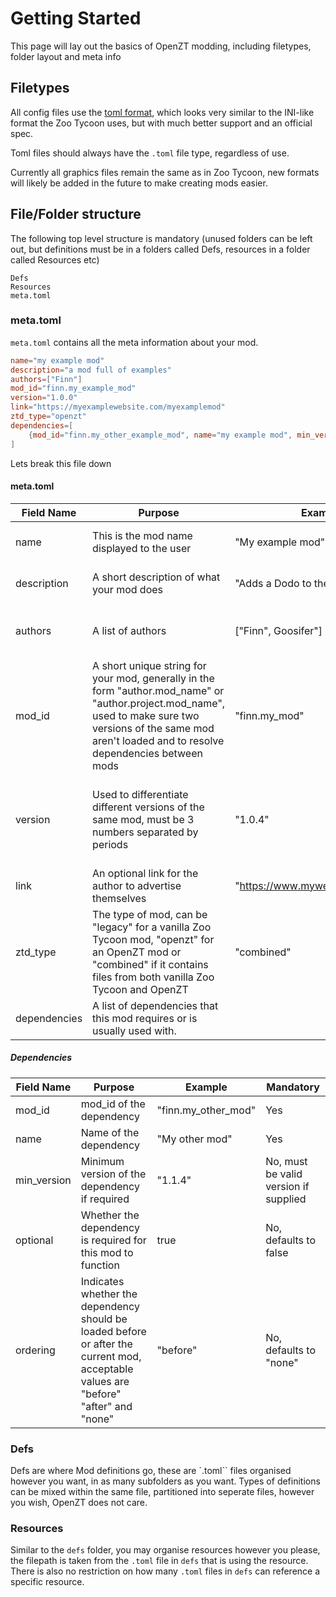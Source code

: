 # Getting Started

This page will lay out the basics of OpenZT modding, including filetypes, folder layout and meta info

## Filetypes
All config files use the [toml format](https://toml.io/), which looks very similar to the INI-like format the Zoo Tycoon uses, but with much better support and an official spec.

Toml files should always have the `.toml` file type, regardless of use.

Currently all graphics files remain the same as in Zoo Tycoon, new formats will likely be added in the future to make creating mods easier.

## File/Folder structure

The following top level structure is mandatory (unused folders can be left out, but definitions must be in a folders called Defs, resources in a folder called Resources etc)

```
Defs
Resources
meta.toml
```

### meta.toml
`meta.toml` contains all the meta information about your mod.

```toml
name="my example mod"
description="a mod full of examples"
authors=["Finn"]
mod_id="finn.my_example_mod"
version="1.0.0"
link="https://myexamplewebsite.com/myexamplemod"
ztd_type="openzt"
dependencies=[
    {mod_id="finn.my_other_example_mod", name="my example mod", min_version="1.1.2", optional=true, ordering="before"}
]
```

Lets break this file down

#### meta.toml

| Field Name   | Purpose                                                                                                                                                                                                         | Example                          | Mandatory                                          |
|--------------|-----------------------------------------------------------------------------------------------------------------------------------------------------------------------------------------------------------------|----------------------------------|----------------------------------------------------|
| name         | This is the mod name displayed to the user                                                                                                                                                                      | "My example mod"                 | Yes, cannot be empty                               |
| description  | A short description of what your mod does                                                                                                                                                                       | "Adds a Dodo to the game"        | Yes, cannot be empty                               |
| authors      | A list of authors                                                                                                                                                                                               | ["Finn", Goosifer"]              | Yes, must contain at least one author              |
| mod_id       | A short unique string for your mod, generally in the form "author.mod_name" or "author.project.mod_name", used to make sure two versions of the same mod aren't loaded and to resolve dependencies between mods | "finn.my_mod"                    | Yes, cannot be empty or contain spaces             |
| version      | Used to differentiate different versions of the same mod, must be 3 numbers separated by periods                                                                                                                | "1.0.4"                          | Yes, cannot be empty, must contain a valid version |
| link         | An optional link for the author to advertise themselves                                                                                                                                                         | "https://www.mywebsite.com/mods" | No                                                 |
| ztd_type     | The type of mod, can be "legacy" for a vanilla Zoo Tycoon mod, "openzt" for an OpenZT mod or "combined" if it contains files from both vanilla Zoo Tycoon and OpenZT | "combined"| No, defaults to "openzt" if left empty |
| dependencies | A list of dependencies that this mod requires or is usually used with.                                                                                                                                          |                                  | No                                                 |

##### Dependencies

| Field Name  | Purpose                                                                                                                              | Example             | Mandatory                             |
|-------------|--------------------------------------------------------------------------------------------------------------------------------------|---------------------|---------------------------------------|
| mod_id      | mod_id of the dependency                                                                                                             | "finn.my_other_mod" | Yes                                   |
| name        | Name of the dependency                                                                                                               | "My other mod"      | Yes                                   |
| min_version | Minimum version of the dependency if required                                                                                        | "1.1.4"             | No, must be valid version if supplied |
| optional    | Whether the dependency is required for this mod to function                                                                          | true                | No, defaults to false                 |
| ordering    | Indicates whether the dependency should be loaded before or after the current mod, acceptable values are "before" "after" and "none" | "before"            | No, defaults to "none"                |


### Defs
Defs are where Mod definitions go, these are `.toml`` files organised however you want, in as many subfolders as you want. Types of definitions can be mixed within the same file, partitioned into seperate files, however you wish, OpenZT does not care.

### Resources
Similar to the `defs` folder, you may organise resources however you please, the filepath is taken from the `.toml` file in `defs` that is using the resource. There is also no restriction on how many `.toml` files in `defs` can reference a specific resource.
